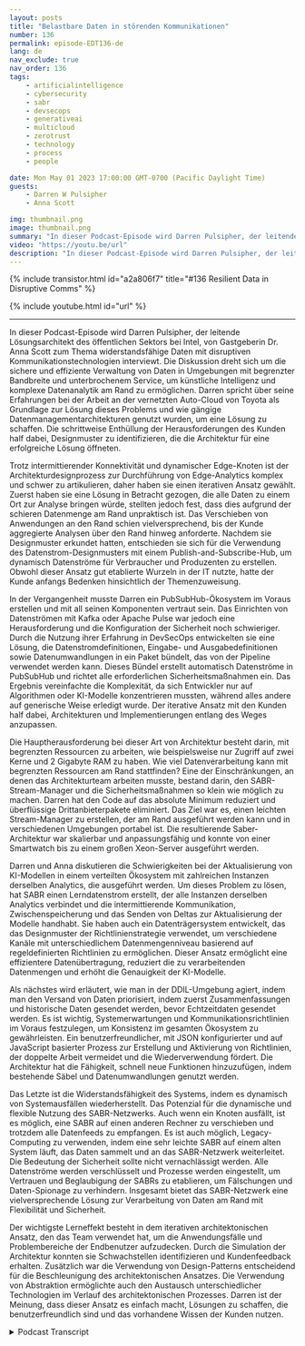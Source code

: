 ```yaml
---
layout: posts
title: "Belastbare Daten in störenden Kommunikationen"
number: 136
permalink: episode-EDT136-de
lang: de
nav_exclude: true
nav_order: 136
tags:
    - artificialintelligence
    - cybersecurity
    - sabr
    - devsecops
    - generativeai
    - multicloud
    - zerotrust
    - technology
    - process
    - people

date: Mon May 01 2023 17:00:00 GMT-0700 (Pacific Daylight Time)
guests:
    - Darren W Pulsipher
    - Anna Scott

img: thumbnail.png
image: thumbnail.png
summary: "In dieser Podcast-Episode wird Darren Pulsipher, der leitende Lösungsarchitekt von Intel für den öffentlichen Sektor, von Gastgeberin Dr. Anna Scott zum Thema widerstandsfähige Daten mit störenden Kommunikationstechnologien interviewt."
video: "https://youtu.be/url"
description: "In dieser Podcast-Episode wird Darren Pulsipher, der leitende Lösungsarchitekt von Intel für den öffentlichen Sektor, von Gastgeberin Dr. Anna Scott zum Thema widerstandsfähige Daten mit störenden Kommunikationstechnologien interviewt."
---
```


<div>
{% include transistor.html id="a2a806f7" title="#136 Resilient Data in Disruptive Comms" %}

{% include youtube.html id="url" %}
</div>

---

In dieser Podcast-Episode wird Darren Pulsipher, der leitende Lösungsarchitekt des öffentlichen Sektors bei Intel, von Gastgeberin Dr. Anna Scott zum Thema widerstandsfähige Daten mit disruptiven Kommunikationstechnologien interviewt. Die Diskussion dreht sich um die sichere und effiziente Verwaltung von Daten in Umgebungen mit begrenzter Bandbreite und unterbrochenem Service, um künstliche Intelligenz und komplexe Datenanalytik am Rand zu ermöglichen. Darren spricht über seine Erfahrungen bei der Arbeit an der vernetzten Auto-Cloud von Toyota als Grundlage zur Lösung dieses Problems und wie gängige Datenmanagementarchitekturen genutzt wurden, um eine Lösung zu schaffen. Die schrittweise Enthüllung der Herausforderungen des Kunden half dabei, Designmuster zu identifizieren, die die Architektur für eine erfolgreiche Lösung öffneten.

Trotz intermittierender Konnektivität und dynamischer Edge-Knoten ist der Architekturdesignprozess zur Durchführung von Edge-Analytics komplex und schwer zu artikulieren, daher haben sie einen iterativen Ansatz gewählt. Zuerst haben sie eine Lösung in Betracht gezogen, die alle Daten zu einem Ort zur Analyse bringen würde, stellten jedoch fest, dass dies aufgrund der schieren Datenmenge am Rand unpraktisch ist. Das Verschieben von Anwendungen an den Rand schien vielversprechend, bis der Kunde aggregierte Analysen über den Rand hinweg anforderte. Nachdem sie Designmuster erkundet hatten, entschieden sie sich für die Verwendung des Datenstrom-Designmusters mit einem Publish-and-Subscribe-Hub, um dynamisch Datenströme für Verbraucher und Produzenten zu erstellen. Obwohl dieser Ansatz gut etablierte Wurzeln in der IT nutzte, hatte der Kunde anfangs Bedenken hinsichtlich der Themenzuweisung.

In der Vergangenheit musste Darren ein PubSubHub-Ökosystem im Voraus erstellen und mit all seinen Komponenten vertraut sein. Das Einrichten von Datenströmen mit Kafka oder Apache Pulse war jedoch eine Herausforderung und die Konfiguration der Sicherheit noch schwieriger. Durch die Nutzung ihrer Erfahrung in DevSecOps entwickelten sie eine Lösung, die Datenstromdefinitionen, Eingabe- und Ausgabedefinitionen sowie Datenumwandlungen in ein Paket bündelt, das von der Pipeline verwendet werden kann. Dieses Bündel erstellt automatisch Datenströme in PubSubHub und richtet alle erforderlichen Sicherheitsmaßnahmen ein. Das Ergebnis vereinfachte die Komplexität, da sich Entwickler nur auf Algorithmen oder KI-Modelle konzentrieren mussten, während alles andere auf generische Weise erledigt wurde. Der iterative Ansatz mit den Kunden half dabei, Architekturen und Implementierungen entlang des Weges anzupassen.

Die Hauptherausforderung bei dieser Art von Architektur besteht darin, mit begrenzten Ressourcen zu arbeiten, wie beispielsweise nur Zugriff auf zwei Kerne und 2 Gigabyte RAM zu haben. Wie viel Datenverarbeitung kann mit begrenzten Ressourcen am Rand stattfinden? Eine der Einschränkungen, an denen das Architekturteam arbeiten musste, bestand darin, den SABR-Stream-Manager und die Sicherheitsmaßnahmen so klein wie möglich zu machen. Darren hat den Code auf das absolute Minimum reduziert und überflüssige Drittanbieterpakete eliminiert. Das Ziel war es, einen leichten Stream-Manager zu erstellen, der am Rand ausgeführt werden kann und in verschiedenen Umgebungen portabel ist. Die resultierende Saber-Architektur war skalierbar und anpassungsfähig und konnte von einer Smartwatch bis zu einem großen Xeon-Server ausgeführt werden.

Darren und Anna diskutieren die Schwierigkeiten bei der Aktualisierung von KI-Modellen in einem verteilten Ökosystem mit zahlreichen Instanzen derselben Analytics, die ausgeführt werden. Um dieses Problem zu lösen, hat SABR einen Lerndatenstrom erstellt, der alle Instanzen derselben Analytics verbindet und die intermittierende Kommunikation, Zwischenspeicherung und das Senden von Deltas zur Aktualisierung der Modelle handhabt. Sie haben auch ein Datenträgersystem entwickelt, das das Designmuster der Richtlinienstrategie verwendet, um verschiedene Kanäle mit unterschiedlichem Datenmengenniveau basierend auf regeldefinierten Richtlinien zu ermöglichen. Dieser Ansatz ermöglicht eine effizientere Datenübertragung, reduziert die zu verarbeitenden Datenmengen und erhöht die Genauigkeit der KI-Modelle.

Als nächstes wird erläutert, wie man in der DDIL-Umgebung agiert, indem man den Versand von Daten priorisiert, indem zuerst Zusammenfassungen und historische Daten gesendet werden, bevor Echtzeitdaten gesendet werden. Es ist wichtig, Systemerwartungen und Kommunikationsrichtlinien im Voraus festzulegen, um Konsistenz im gesamten Ökosystem zu gewährleisten. Ein benutzerfreundlicher, mit JSON konfigurierter und auf JavaScript basierter Prozess zur Erstellung und Aktivierung von Richtlinien, der doppelte Arbeit vermeidet und die Wiederverwendung fördert. Die Architektur hat die Fähigkeit, schnell neue Funktionen hinzuzufügen, indem bestehende Säbel und Datenumwandlungen genutzt werden.

Das Letzte ist die Widerstandsfähigkeit des Systems, indem es dynamisch von Systemausfällen wiederherstellt. Das Potenzial für die dynamische und flexible Nutzung des SABR-Netzwerks. Auch wenn ein Knoten ausfällt, ist es möglich, eine SABR auf einen anderen Rechner zu verschieben und trotzdem alle Datenfeeds zu empfangen. Es ist auch möglich, Legacy-Computing zu verwenden, indem eine sehr leichte SABR auf einem alten System läuft, das Daten sammelt und an das SABR-Netzwerk weiterleitet. Die Bedeutung der Sicherheit sollte nicht vernachlässigt werden. Alle Datenströme werden verschlüsselt und Prozesse werden eingestellt, um Vertrauen und Beglaubigung der SABRs zu etablieren, um Fälschungen und Daten-Spionage zu verhindern. Insgesamt bietet das SABR-Netzwerk eine vielversprechende Lösung zur Verarbeitung von Daten am Rand mit Flexibilität und Sicherheit.

Der wichtigste Lerneffekt besteht in dem iterativen architektonischen Ansatz, den das Team verwendet hat, um die Anwendungsfälle und Problembereiche der Endbenutzer aufzudecken. Durch die Simulation der Architektur konnten sie Schwachstellen identifizieren und Kundenfeedback erhalten. Zusätzlich war die Verwendung von Design-Patterns entscheidend für die Beschleunigung des architektonischen Ansatzes. Die Verwendung von Abstraktion ermöglichte auch den Austausch unterschiedlicher Technologien im Verlauf des architektonischen Prozesses. Darren ist der Meinung, dass dieser Ansatz es einfach macht, Lösungen zu schaffen, die benutzerfreundlich sind und das vorhandene Wissen der Kunden nutzen.



<details>
<summary> Podcast Transcript </summary>

<p></p>

</details>

